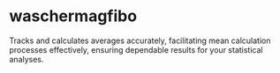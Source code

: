 # waschermagfibo
Tracks and calculates averages accurately, facilitating mean calculation processes effectively, ensuring dependable results for your statistical analyses. 
